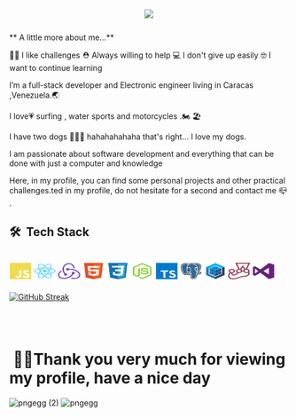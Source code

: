 
<h1 align="center">
  <a href="https://git.io/typing-svg">
    <img src="https://readme-typing-svg.herokuapp.com/?lines=Hello,+There!+👋;This+is+Julio....;Nice+to+meet+you!&center=true&size=30">
  </a>
</h1>



  
   ** A little more about me...**
  
  
💪🏼 I like challenges
⛑️ Always willing to help
💻 I don't give up easily
🤓 I want to continue learning

 




 
 I’m a full-stack developer and Electronic engineer living in Caracas  ,Venezuela.🌏
 
 I love💗 surfing , water sports and motorcycles .🏍️ 🏖️
 
 I have two dogs 🐶🐕‍🦺 hahahahahaha that's right... I love my dogs.
 
 I am passionate about software development and everything that can be done with just a computer and knowledge

Here, in my profile, you can find some personal projects and other practical challenges.ted in my profile, do not hesitate for a second and contact me 📪 .  
 
  ## 🛠 &nbsp;Tech Stack
 
 <div style="display: inline_block"><br>
  <img align="center" alt="Rafa-Js" height="30" width="40" src="https://raw.githubusercontent.com/devicons/devicon/master/icons/javascript/javascript-plain.svg">
  <img align="center" alt="Rafa-React" height="30" width="40" src="https://raw.githubusercontent.com/devicons/devicon/master/icons/react/react-original.svg">
  <img align="center" alt="Rafa-Python" height="30" width="40" src="https://github.com/devicons/devicon/blob/master/icons/redux/redux-original.svg">
  <img align="center" alt="Rafa-HTML" height="30" width="40" src="https://raw.githubusercontent.com/devicons/devicon/master/icons/html5/html5-original.svg">
  <img align="center" alt="Rafa-CSS" height="30" width="40" src="https://raw.githubusercontent.com/devicons/devicon/master/icons/css3/css3-original.svg">
  <img align="center" alt="Rafa-Ts" height="30" width="40" src="https://github.com/devicons/devicon/blob/master/icons/nodejs/nodejs-original.svg">
  <img align="center" alt="Rafa-Ts" height="30" width="40" src="https://raw.githubusercontent.com/devicons/devicon/master/icons/typescript/typescript-plain.svg">
  <img align="center" alt="Rafa-Ts" height="30" width="40" src="https://github.com/devicons/devicon/blob/master/icons/postgresql/postgresql-original.svg">
  <img align="center" alt="Rafa-Ts" height="30" width="40" src="https://github.com/devicons/devicon/blob/master/icons/sequelize/sequelize-original.svg">
  <img align="center" alt="Rafa-Ts" height="30" width="40" src="https://github.com/devicons/devicon/blob/master/icons/jest/jest-plain.svg">
  <img align="center" alt="Rafa-Csharp" height="30" width="40" src="https://github.com/devicons/devicon/blob/master/icons/visualstudio/visualstudio-plain.svg">
</div>
 
 ###

[![GitHub Streak](https://github-readme-streak-stats.herokuapp.com/?user=jhonshua)](https://git.io/streak-stats)


<br>
<br>

# &nbsp;👋😁Thank you very much for viewing my profile, have a nice day #
![pngegg (2)](https://user-images.githubusercontent.com/109869139/209449352-b1939271-776d-4fb0-9047-2ef28005f634.png)
  ![pngegg](https://user-images.githubusercontent.com/109869139/209449252-0e1d413a-c099-455b-8075-5673793d376d.png)


